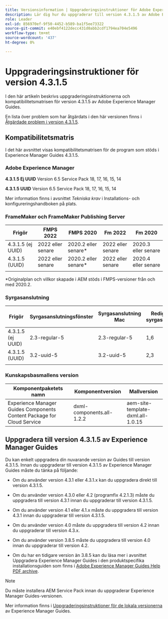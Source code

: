 ```yaml
---
title: Versionsinformation | Uppgraderingsinstruktioner för Adobe Experience Manager Guides 4.3.1.5
description: Lär dig hur du uppgraderar till version 4.3.1.5 av Adobe Experience Manager Guides
role: Leader
exl-id: 856970ef-9f50-4452-b589-ba1f5ee73322
source-git-commit: e40ebf4122decc431d0abb2cdf1794ea704e5496
workflow-type: tm+mt
source-wordcount: '437'
ht-degree: 0%

---
```


# Uppgraderingsinstruktioner för version 4.3.1.5

I den här artikeln beskrivs uppgraderingsinstruktionerna och kompatibilitetsmatrisen för version 4.3.1.5 av Adobe Experience Manager Guides.


En lista över problem som har åtgärdats i den här versionen finns i [Åtgärdade problem i version 4.3.1.5](../release-info/fixed-issues-4-3-1-5.md).




## Kompatibilitetsmatris

I det här avsnittet visas kompatibilitetsmatrisen för de program som stöds i Experience Manager Guides 4.3.1.5.

### Adobe Experience Manager

**4.3.1.5 Ej UUID**
Version 6.5 Service Pack 18, 17, 16, 15, 14

**4.3.1.5 UUID**
Version 6.5 Service Pack 18, 17, 16, 15, 14

Mer information finns i avsnittet *Tekniska krav* i Installations- och konfigureringshandboken på plats.

### FrameMaker och FrameMaker Publishing Server

| Frigör | FMPS 2022 | FMPS 2020 | Fm 2022 | Fm 2020 |
| --- | --- | --- | --- | --- |
| 4.3.1.5 (ej UUID) | 2022 eller senare | 2020.2 eller senare* | 2022 eller senare | 2020.3 eller senare |
| 4.3.1.5 (UUID) | 2022 eller senare | 2020.2 eller senare* | 2022 eller senare | 2020.4 eller senare |
| | | | |

*Originalplan och villkor skapade i AEM stöds i FMPS-versioner från och med 2020.2.

### Syrgasanslutning

| Frigör | Syrgasanslutningsfönster | Syrgasanslutning Mac | Redigera i syrgasfönster | Redigera i Syrgas Mac |
| --- | --- | --- |--- |--- |
| 4.3.1.5 (ej UUID) | 2.3-regular-5 | 2.3-regular-5 | 1,6 | 1,6 |
| 4.3.1.5 (UUID) | 3.2-uuid-5 | 3.2-uuid-5 | 2,3 | 2,3 |
|  |  |   |



### Kunskapsbasmallens version

| Komponentpaketets namn | Komponentversion | Mallversion |
|---|---|---|
| Experience Manager Guides Components Content Package for Cloud Service | dxml-components.all-1.2.2 | aem-site-template-dxml.all-1.0.15 |



## Uppgradera till version 4.3.1.5 av Experience Manager Guides


Du kan enkelt uppgradera din nuvarande version av Guides till version 4.3.1.5. Innan du uppgraderar till version 4.3.1.5 av Experience Manager Guides måste du tänka på följande:


- Om du använder version 4.3.1 eller 4.3.1.x kan du uppgradera direkt till version 4.3.1.5.
- Om du använder version 4.3.0 eller 4.2 (programfix 4.2.1.3) måste du uppgradera till version 4.3.1 innan du uppgraderar till version 4.3.1.5.

- Om du använder version 4.1 eller 4.1.x måste du uppgradera till version 4.3.1 innan du uppgraderar till version 4.3.1.5.


- Om du använder version 4.0 måste du uppgradera till version 4.2 innan du uppgraderar till version 4.3.x.
- Om du använder version 3.8.5 måste du uppgradera till version 4.0 innan du uppgraderar till version 4.2.
- Om du har en tidigare version än 3.8.5 kan du läsa mer i avsnittet Uppgradera Experience Manager Guides i den produktspecifika installationsguiden som finns i [Adobe Experience Manager Guides Help PDF archive](https://helpx.adobe.com/se/xml-documentation-for-experience-manager/archive.html).



>[!NOTE]
>
>Du måste installera AEM Service Pack innan du uppgraderar Experience Manager Guides-versionen.

Mer information finns i [Uppgraderingsinstruktioner för de lokala versionerna](../install-guide/upgrade-xml-documentation.md) av Experience Manager Guides.
